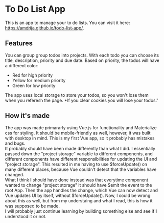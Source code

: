 # To Do List App

This is an app to manage your to do lists. You can visit it here: https://amdrija.github.io/todo-list-app/.

## Features

You can group group todos into projects. With each todo you can choose its title, description, priority and due date.
Based on priority, the todos will have a different color:  
-  Red for high priority  
-  Yellow for medium priority
-  Green for low priority

The app uses local storage to store your todos, so you won't lose them when you referesh the page. *If you clear cookies you will lose your todos."

## How it's made

The app was made primararly using Vue.js for functionality and Materialize css for styling. It should be mobile-friendly as well, however, it was built with desktop in mind. This is my first Vue app, so it probably has mistakes and bugs.  
It probably should have been made differently than what I did. I essentially passed down the "project storage" variable to different components, and different components have different responsibilities for updating the UI and "project storage". This resulted in me having to use $forceUpdate() on many different places, because Vue couldn't detect that the variables have changed.  
What I think I should have done instead was that everytime component wanted to change "project storage" it should have $emit the event to the root App. Then the app handles the change, which Vue can now detect and Vue updates UI by itself, without $forceUpdate(). Now, I could be wrong about this as well, but from my understaing and what I read, this is how it was supposed to be made.  
I will probably just continue learning by building something else and see if I understood it or not.